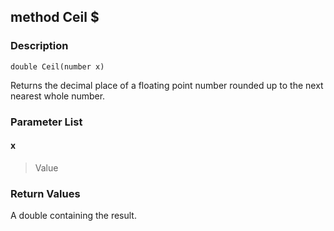 ## method Ceil $ ##

### Description ###
	double Ceil(number x)
Returns the decimal place of a floating point number rounded up to the next nearest whole number.

### Parameter List ###
#### x ####
> Value

### Return Values ###
A double containing the result.